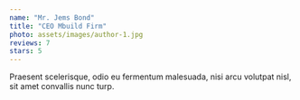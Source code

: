 ```yaml
---
name: "Mr. Jems Bond"
title: "CEO Mbuild Firm"
photo: assets/images/author-1.jpg
reviews: 7
stars: 5
---
```


Praesent scelerisque, odio eu fermentum malesuada,
nisi arcu volutpat nisl, sit amet convallis nunc turp.
